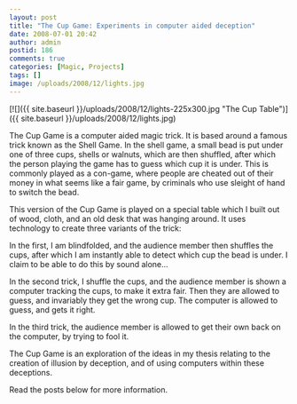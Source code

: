 ```yaml
---
layout: post
title: "The Cup Game: Experiments in computer aided deception"
date: 2008-07-01 20:42
author: admin
postid: 186
comments: true
categories: [Magic, Projects]
tags: []
image: /uploads/2008/12/lights.jpg
---
```

[![]({{ site.baseurl }}/uploads/2008/12/lights-225x300.jpg "The Cup Table")]({{ site.baseurl }}/uploads/2008/12/lights.jpg)

The Cup Game is a computer aided magic trick. It is based around a famous trick known as the Shell Game. In the shell game, a small bead is put under one of three cups, shells or walnuts, which are then shuffled, after which the person playing the game has to guess which cup it is under. This is commonly played as a con-game, where people are cheated out of their money in what seems like a fair game, by criminals who use sleight of hand to switch the bead.

This version of the Cup Game is played on a special table which I built out of wood, cloth, and an old desk that was hanging around. It uses technology to create three variants of the trick:

In the first, I am blindfolded, and the audience member then shuffles the cups, after which I am instantly able to detect which cup the bead is under. I claim to be able to do this by sound alone...

In the second trick, I shuffle the cups, and the audience member is shown a computer tracking the cups, to make it extra fair. Then they are allowed to guess, and invariably they get the wrong cup. The computer is allowed to guess, and gets it right.

In the third trick, the audience member is allowed to get their own back on the computer, by trying to fool it.

The Cup Game is an exploration of the ideas in my thesis relating to the creation of illusion by deception, and of using computers within these deceptions.

Read the posts below for more information.

